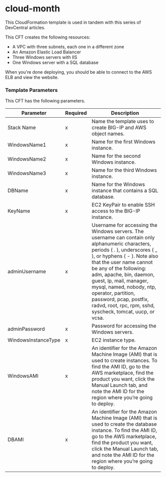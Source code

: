 # cloud-month
This CloudFormation template is used in tandem with this series of DevCentral articles.

This CFT creates the following resources:
<ul>
<li>A VPC with three subnets, each one in a different zone</li>
<li>An Amazon Elastic Load Balancer</li>
<li>Three Windows servers with IIS</li>
<li>One Windows server with a SQL database</li>
</ul>

When you're done deploying, you should be able to connect to the AWS ELB and view the website.

### Template Parameters ###
This CFT has the following parameters.  

| Parameter | Required | Description |
| --- | --- | --- |
| Stack Name | x | Name the template uses to create BIG-IP and AWS object names. |
| WindowsName1 | x | Name for the first Windows instance. |
| WindowsName2 | x | Name for the second Windows instance. |
| WindowsName3 | x | Name for the third Windows instance. |
| DBName | x | Name for the Windows instance that contains a SQL database. |
| KeyName | x | EC2 KeyPair to enable SSH access to the BIG-IP instance. |
| adminUsername | x | Username for accessing the Windows servers. The username can contain only alphanumeric characters, periods ( . ), underscores ( _ ), or hyphens ( - ). Note also that the user name cannot be any of the following: adm, apache, bin, daemon, guest, lp, mail, manager, mysql, named, nobody, ntp, operator, partition, password, pcap, postfix, radvd, root, rpc, rpm, sshd, syscheck, tomcat, uucp, or vcsa. |
| adminPassword | x | Password for accessing the Windows servers. |
| WindowsInstanceType | x | EC2 instance type. |
| WindowsAMI | x | An identifier for the Amazon Machine Image (AMI) that is used to create instances. To find the AMI ID, go to the AWS marketplace, find the product you want, click the Manual Launch tab, and note the AMI ID for the region where you’re going to deploy. |
| DBAMI | x | An identifier for the Amazon Machine Image (AMI) that is used to create the database instance. To find the AMI ID, go to the AWS marketplace, find the product you want, click the Manual Launch tab, and note the AMI ID for the region where you’re going to deploy. |
<br>
